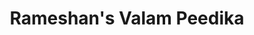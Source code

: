 ---
title: "Rameshan's Valam Peedika"
url: /payangadi-r-s/rameshans-valam-peedika/
shop: Landwirtschaftlich
---